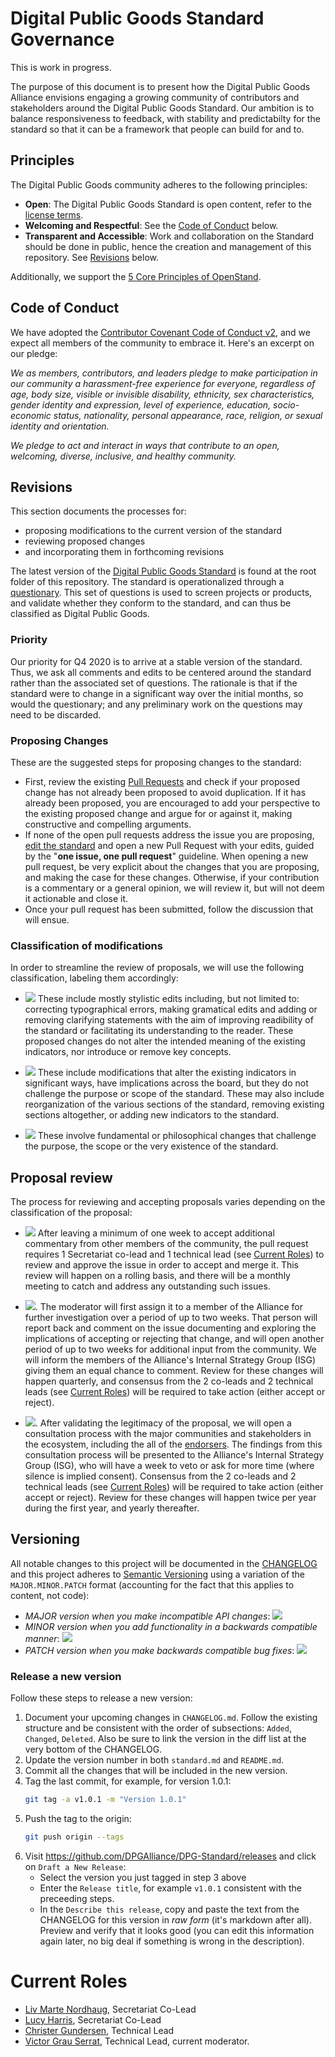 # Digital Public Goods Standard Governance

This is work in progress. 

The purpose of this document is to present how the Digital Public Goods Alliance envisions engaging a growing community of
contributors and stakeholders around the Digital Public Goods Standard. Our ambition is to balance responsiveness to feedback, 
with stability and predictabilty for the standard so that it can be a framework that people can build for and to.

## Principles

The Digital Public Goods community adheres to the following principles:

* **Open**: The Digital Public Goods Standard is open content, refer to the [license terms](README#memo-license).  
* **Welcoming and Respectful**: See the [Code of Conduct](#code-of-conduct) below.
* **Transparent and Accessible**: Work and collaboration on the Standard should be done in public, hence the creation and management of this repository. See [Revisions](#revisions) below.

Additionally, we support the [5 Core Principles of OpenStand](openstand.md).

## Code of Conduct

We have adopted the [Contributor Covenant Code of Conduct v2](CODE_OF_CONDUCT.md), and we expect all members of the
community to embrace it. Here's an excerpt on our pledge:

*We as members, contributors, and leaders pledge to make participation in our community a harassment-free experience for everyone, regardless of age, body size, visible or invisible disability, ethnicity, sex characteristics, gender identity and expression, level of experience, education, socio-economic status, nationality, personal appearance, race, religion, or sexual identity and orientation.*

*We pledge to act and interact in ways that contribute to an open, welcoming, diverse, inclusive, and healthy community.*

## Revisions

This section documents the processes for:
* proposing modifications to the current version of the standard 
* reviewing proposed changes 
* and incorporating them in forthcoming revisions

The latest version of the [Digital Public Goods Standard](standard.md) is found at the root folder of this repository. 
The standard is operationalized through a [questionary](standard-questions.md). This set of questions is used to screen 
projects or products, and validate whether they conform to the standard, and can thus be classified as Digital Public Goods.

### Priority

Our priority for Q4 2020 is to arrive at a stable version of the standard. Thus, we ask all comments and edits to be centered around the standard 
rather than the associated set of questions. The rationale is that if the standard were to change in a significant way over the
initial months, so would the questionary; and any preliminary work on the questions may need to be discarded.

### Proposing Changes

These are the suggested steps for proposing changes to the standard:
- First, review the existing [Pull Requests](https://github.com/DPGAlliance/DPG-Standard/pulls) and check if your proposed change
has not already been proposed to avoid duplication. If it has already been proposed, you are encouraged to add your perspective
to the existing proposed change and argue for or against it, making constructive and compelling arguments.
- If none of the open pull requests address the issue you are proposing, 
[edit the standard](https://github.com/DPGAlliance/DPG-Standard/edit/master/standard.md) and open a new Pull Request with your edits, guided by the "**one issue, one pull request**" guideline.
When opening a new pull request, be very explicit about the changes that you are proposing, and making the case for these changes. Otherwise, if your
contribution is a commentary or a general opinion, we will review it, but will not deem it actionable and close it.
- Once your pull request has been submitted, follow the discussion that will ensue.

### Classification of modifications

In order to streamline the review of proposals, we will use the following classification, labeling them accordingly:

* [![](https://img.shields.io/badge/-minor_fix-c5def5)](https://github.com/DPGAlliance/DPG-Standard/pulls?q=is%3Apr+is%3Aopen+label%3A%22minor+fix%22) These 
include mostly stylistic edits including, but not limited to: correcting typographical errors, making gramatical edits and adding or removing clarifying
statements with the aim of improving readibility of the standard or facilitating its understanding to the reader. These proposed changes do not alter the 
intended meaning of the existing indicators, nor introduce or remove key concepts.

* [![](https://img.shields.io/badge/-major_change-FFA500)](https://github.com/DPGAlliance/DPG-Standard/labels/major%20change) These include modifications 
that alter the existing indicators in significant ways, have implications across the board, but they do not challenge the purpose or scope of the standard.
These may also include reorganization of the various sections of the standard, removing existing sections altogether, or adding new indicators to the standard.

* [![](https://img.shields.io/badge/-fundamental-b60205)](https://github.com/DPGAlliance/DPG-Standard/labels/fundamental) These involve
fundamental or philosophical changes that challenge the purpose, the scope or the very existence of the standard.

## Proposal review

The process for reviewing and accepting proposals varies depending on the classification of the proposal:

* [![](https://img.shields.io/badge/-minor_fix-c5def5)](https://github.com/DPGAlliance/DPG-Standard/pulls?q=is%3Apr+is%3Aopen+label%3A%22minor+fix%22) After
leaving a minimum of one week to accept additional commentary from other members of the community, the pull request requires 1 Secretariat co-lead and 1 technical
lead (see [Current Roles](#current-roles)) to review and approve the issue in order to accept and merge it. This review will happen on a rolling basis, and there 
will be a monthly meeting to catch and address any outstanding such issues.

* [![](https://img.shields.io/badge/-major_change-FFA500)](https://github.com/DPGAlliance/DPG-Standard/labels/major%20change). The moderator will first assign it
to a member of the Alliance for further investigation over a period of up to two weeks. That person will report back and comment on the issue documenting and exploring
the implications of accepting or rejecting that change, and will open another period of up to two weeks for additional input from the community. We will inform
the members of the Alliance's Internal Strategy Group (ISG) giving them an equal chance to comment. Review for these changes will happen quarterly, and consensus from the 2 co-leads and 2 technical leads 
(see [Current Roles](#current-roles)) will be required to take action (either accept or reject).

* [![](https://img.shields.io/badge/-fundamental-b60205)](https://github.com/DPGAlliance/DPG-Standard/labels/fundamental). After validating the legitimacy of the 
proposal, we will open a consultation process with the major communities and stakeholders in the ecosystem, including the all of the [endorsers](endorsement.md).
The findings from this consultation process will be presented to the Alliance's Internal Strategy Group (ISG), who will have a week to veto or ask for more time
(where silence is implied consent). Consensus from the 2 co-leads and 2 technical leads (see [Current Roles](#current-roles)) will be required to take action 
(either accept or reject). Review for these changes will happen twice per year during the first year, and yearly thereafter.

## Versioning

All notable changes to this project will be documented in the [CHANGELOG](CHANGELOG.md) 
and this project adheres to [Semantic Versioning](https://semver.org/spec/v2.0.0.html) using a variation of the `MAJOR.MINOR.PATCH` format (accounting for the fact that this applies to content, not code):

* *MAJOR version when you make incompatible API changes*: [![](https://img.shields.io/badge/-fundamental-b60205)](https://github.com/DPGAlliance/DPG-Standard/labels/fundamental)
* *MINOR version when you add functionality in a backwards compatible manner*: [![](https://img.shields.io/badge/-major_change-FFA500)](https://github.com/DPGAlliance/DPG-Standard/labels/major%20change)
* *PATCH version when you make backwards compatible bug fixes*: [![](https://img.shields.io/badge/-minor_fix-c5def5)](https://github.com/DPGAlliance/DPG-Standard/pulls?q=is%3Apr+is%3Aopen+label%3A%22minor+fix%22)

### Release a new version

Follow these steps to release a new version:

1. Document your upcoming changes in `CHANGELOG.md`. Follow the existing structure and be consistent with the order of subsections: `Added`, `Changed`, `Deleted`. Also be sure to link the version in the diff list at the very bottom of the CHANGELOG.
2. Update the version number in both `standard.md` and `README.md`.
3. Commit all the changes that will be included in the new version.
4. Tag the last commit, for example, for version 1.0.1:
    ```bash
    git tag -a v1.0.1 -m "Version 1.0.1"
    ```
5. Push the tag to the origin:
    ```bash
    git push origin --tags
    ```
6. Visit https://github.com/DPGAlliance/DPG-Standard/releases and click on `Draft a New Release`:
    - Select the version you just tagged in step 3 above
    - Enter the `Release title`, for example `v1.0.1` consistent with the preceeding steps.
    - In the `Describe this release`, copy and paste the text from the CHANGELOG for this version in *raw form* (it's markdown after all). Preview and verify that it looks good (you can edit this information again later, no big deal if something is wrong in the description).

# Current Roles

* [Liv Marte Nordhaug](https://github.com/livmarte), Secretariat Co-Lead
* [Lucy Harris](https://github.com/lucyeoh), Secretariat Co-Lead
* [Christer Gundersen](https://github.com/christer-io), Technical Lead
* [Victor Grau Serrat](https://github.com/lacabra), Technical Lead, current moderator.

